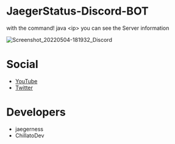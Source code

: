 # JaegerStatus-Discord-BOT
with the command! java &lt;ip> you can see the Server information

![Screenshot_20220504-181932_Discord](https://user-images.githubusercontent.com/58370835/166725828-684a7c85-3e15-4295-b2ed-01894bd64033.jpg)

# Social
- [YouTube](https://www.youtube.com/channel/UCkTXxg_RVTRaiWWCZjZcVZA)
- [Twitter](https://twitter.com/JaegerDevelopm1)

# Developers
- jaegerness
- ChillatoDev
